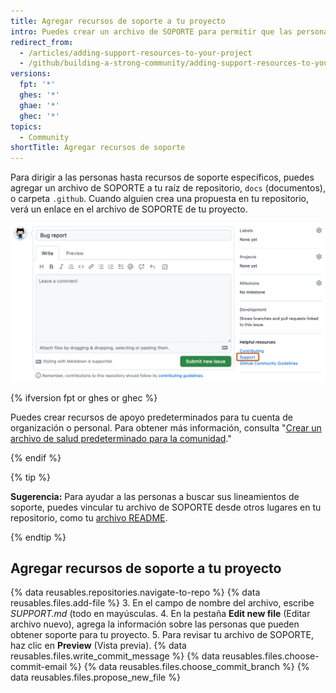 ```yaml
---
title: Agregar recursos de soporte a tu proyecto
intro: Puedes crear un archivo de SOPORTE para permitir que las personas conozcan nueva maneras de obtener ayuda con tu proyecto.
redirect_from:
  - /articles/adding-support-resources-to-your-project
  - /github/building-a-strong-community/adding-support-resources-to-your-project
versions:
  fpt: '*'
  ghes: '*'
  ghae: '*'
  ghec: '*'
topics:
  - Community
shortTitle: Agregar recursos de soporte
---
```


Para dirigir a las personas hasta recursos de soporte específicos, puedes agregar un archivo de SOPORTE a tu raíz de repositorio, `docs` (documentos), o carpeta `.github`. Cuando alguien crea una propuesta en tu repositorio, verá un enlace en el archivo de SOPORTE de tu proyecto.

![Lineamientos de soporte](/assets/images/help/issues/support_guidelines_in_issue.png)

{% ifversion fpt or ghes or ghec %}

Puedes crear recursos de apoyo predeterminados para tu cuenta de organización o personal. Para obtener más información, consulta "[Crear un archivo de salud predeterminado para la comunidad](/communities/setting-up-your-project-for-healthy-contributions/creating-a-default-community-health-file)."

{% endif %}

{% tip %}

**Sugerencia:** Para ayudar a las personas a buscar sus lineamientos de soporte, puedes vincular tu archivo de SOPORTE desde otros lugares en tu repositorio, como tu [archivo README](/articles/about-readmes/).

{% endtip %}

## Agregar recursos de soporte a tu proyecto

{% data reusables.repositories.navigate-to-repo %}
{% data reusables.files.add-file %}
3. En el campo de nombre del archivo, escribe *SUPPORT.md* (todo en mayúsculas.
4. En la pestaña **Edit new file** (Editar archivo nuevo), agrega la información sobre las personas que pueden obtener soporte para tu proyecto.
5. Para revisar tu archivo de SOPORTE, haz clic en **Preview** (Vista previa).
{% data reusables.files.write_commit_message %}
{% data reusables.files.choose-commit-email %}
{% data reusables.files.choose_commit_branch %}
{% data reusables.files.propose_new_file %}
